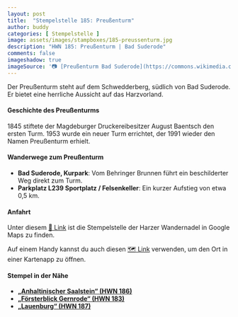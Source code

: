 ```yaml
---
layout: post
title:  "Stempelstelle 185: Preußenturm"
author: buddy
categories: [ Stempelstelle ]
image: assets/images/stampboxes/185-preussenturm.jpg
description: "HWN 185: Preußenturm | Bad Suderode"
comments: false
imageshadow: true
imageSource: '📷 [Preußenturm Bad Suderode](https://commons.wikimedia.org/wiki/File:Preu%C3%9Fenturm_Bad_Suderode.jpg) von <a href="//commons.wikimedia.org/wiki/User:Olaf2" title="User:Olaf2">Olaf Meister</a> unter Lizenz [CC BY-SA 4.0](https://creativecommons.org/licenses/by-sa/4.0)'
---
```


Der Preußenturm steht auf dem Schwedderberg, südlich von Bad Suderode. Er bietet eine herrliche Aussicht auf das Harzvorland. 

#### Geschichte des Preußenturms

1845 stiftete der Magdeburger Druckereibesitzer August Baentsch den ersten Turm. 1953 wurde ein neuer Turm errichtet, der 1991 wieder den Namen Preußenturm erhielt. 

#### Wanderwege zum Preußenturm

- **Bad Suderode, Kurpark**: Vom Behringer Brunnen führt ein beschilderter Weg direkt zum Turm. 
- **Parkplatz L239 Sportplatz / Felsenkeller**: Ein kurzer Aufstieg von etwa 0,5 km. 

#### Anfahrt

Unter diesem [📍 Link](https://www.google.com/maps/dir/?api=1&origin=&destination=51.72378%2C%2011.11917) ist die Stempelstelle der Harzer Wandernadel in Google Maps zu finden.

<div class="android-only">
  Auf einem Handy kannst du auch diesen 
  <a href="geo:51.72378,11.11917">🗺️ Link</a> 
  verwenden, um den Ort in einer Kartenapp zu öffnen.
  <p></p>
</div>

#### Stempel in der Nähe

- [**„Anhaltinischer Saalstein“ (HWN 186)**](/stempelstelle-186-anhaltinischer-salstein)
- [**„Försterblick Gernrode“ (HWN 183)**](/stempelstelle-183-foersterblick-gernrode)
- [**„Lauenburg“ (HWN 187)**](/stempelstelle-187-lauenburg)
